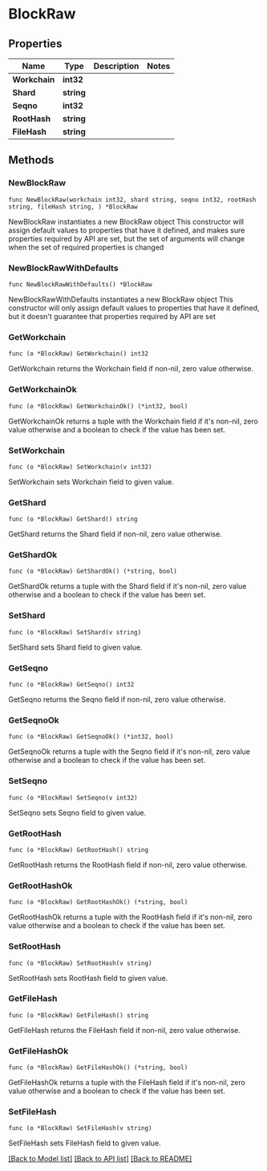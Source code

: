 # BlockRaw

## Properties

Name | Type | Description | Notes
------------ | ------------- | ------------- | -------------
**Workchain** | **int32** |  | 
**Shard** | **string** |  | 
**Seqno** | **int32** |  | 
**RootHash** | **string** |  | 
**FileHash** | **string** |  | 

## Methods

### NewBlockRaw

`func NewBlockRaw(workchain int32, shard string, seqno int32, rootHash string, fileHash string, ) *BlockRaw`

NewBlockRaw instantiates a new BlockRaw object
This constructor will assign default values to properties that have it defined,
and makes sure properties required by API are set, but the set of arguments
will change when the set of required properties is changed

### NewBlockRawWithDefaults

`func NewBlockRawWithDefaults() *BlockRaw`

NewBlockRawWithDefaults instantiates a new BlockRaw object
This constructor will only assign default values to properties that have it defined,
but it doesn't guarantee that properties required by API are set

### GetWorkchain

`func (o *BlockRaw) GetWorkchain() int32`

GetWorkchain returns the Workchain field if non-nil, zero value otherwise.

### GetWorkchainOk

`func (o *BlockRaw) GetWorkchainOk() (*int32, bool)`

GetWorkchainOk returns a tuple with the Workchain field if it's non-nil, zero value otherwise
and a boolean to check if the value has been set.

### SetWorkchain

`func (o *BlockRaw) SetWorkchain(v int32)`

SetWorkchain sets Workchain field to given value.


### GetShard

`func (o *BlockRaw) GetShard() string`

GetShard returns the Shard field if non-nil, zero value otherwise.

### GetShardOk

`func (o *BlockRaw) GetShardOk() (*string, bool)`

GetShardOk returns a tuple with the Shard field if it's non-nil, zero value otherwise
and a boolean to check if the value has been set.

### SetShard

`func (o *BlockRaw) SetShard(v string)`

SetShard sets Shard field to given value.


### GetSeqno

`func (o *BlockRaw) GetSeqno() int32`

GetSeqno returns the Seqno field if non-nil, zero value otherwise.

### GetSeqnoOk

`func (o *BlockRaw) GetSeqnoOk() (*int32, bool)`

GetSeqnoOk returns a tuple with the Seqno field if it's non-nil, zero value otherwise
and a boolean to check if the value has been set.

### SetSeqno

`func (o *BlockRaw) SetSeqno(v int32)`

SetSeqno sets Seqno field to given value.


### GetRootHash

`func (o *BlockRaw) GetRootHash() string`

GetRootHash returns the RootHash field if non-nil, zero value otherwise.

### GetRootHashOk

`func (o *BlockRaw) GetRootHashOk() (*string, bool)`

GetRootHashOk returns a tuple with the RootHash field if it's non-nil, zero value otherwise
and a boolean to check if the value has been set.

### SetRootHash

`func (o *BlockRaw) SetRootHash(v string)`

SetRootHash sets RootHash field to given value.


### GetFileHash

`func (o *BlockRaw) GetFileHash() string`

GetFileHash returns the FileHash field if non-nil, zero value otherwise.

### GetFileHashOk

`func (o *BlockRaw) GetFileHashOk() (*string, bool)`

GetFileHashOk returns a tuple with the FileHash field if it's non-nil, zero value otherwise
and a boolean to check if the value has been set.

### SetFileHash

`func (o *BlockRaw) SetFileHash(v string)`

SetFileHash sets FileHash field to given value.



[[Back to Model list]](../README.md#documentation-for-models) [[Back to API list]](../README.md#documentation-for-api-endpoints) [[Back to README]](../README.md)


